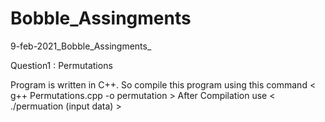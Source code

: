 # Bobble_Assingments
9-feb-2021_Bobble_Assingments_

Question1 : Permutations

Program is written in C++. So compile this program using this command < g++ Permutations.cpp -o permutation >
After Compilation use < ./permuation (input data) >
